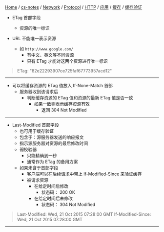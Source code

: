 [Home](https://mengxianbin.github.io) /
[cs-notes](https://mengxianbin.github.io/cs-notes/site) /
[Network](https://mengxianbin.github.io/cs-notes/site/Network) /
[Protocol](https://mengxianbin.github.io/cs-notes/site/Network/Protocol) /
[HTTP](https://mengxianbin.github.io/cs-notes/site/Network/Protocol/HTTP) /
[应用](https://mengxianbin.github.io/cs-notes/site/Network/Protocol/HTTP/%E5%BA%94%E7%94%A8) /
[缓存](https://mengxianbin.github.io/cs-notes/site/Network/Protocol/HTTP/%E5%BA%94%E7%94%A8/%E7%BC%93%E5%AD%98) /
[缓存验证](https://mengxianbin.github.io/cs-notes/site/Network/Protocol/HTTP/%E5%BA%94%E7%94%A8/%E7%BC%93%E5%AD%98/%E7%BC%93%E5%AD%98%E9%AA%8C%E8%AF%81)

* ETag 首部字段
    * 资源的唯一标识

* URL 不能唯一表示资源
    * 如 `http://www.google.com/`
        * 有中文、英文等不同资源
        * 只有 ETag 才能对这两个资源进行唯一标识

> ETag: "82e22293907ce725faf67773957acd12"

---

* 可以将缓存资源的 ETag 值放入 If-None-Match 首部
    * 服务器收到该请求后
        * 判断缓存资源的 ETag 值和资源的最新 ETag 值是否一致
            * 如果一致则表示缓存资源有效
                * 返回 304 Not Modified

---

* Last-Modified 首部字段
    * 也可用于缓存验证
    * 包含于：源服务器发送的响应报文
    * 指示源服务器对资源的最后修改时间
    * 弱校验器
        * 只能精确到一秒
        * 通常作为 ETag 的备用方案
    * 如果未含于首部字段
        * 客户端可以在后续请求中带上 If-Modified-Since 来验证缓存
        * 被请求资源
            * 在给定时间后修改
                * 状态码： 200 OK
            * 在给定时间后未修改
                * 状态码： 304 Not Modified

> Last-Modified: Wed, 21 Oct 2015 07:28:00 GMT
> If-Modified-Since: Wed, 21 Oct 2015 07:28:00 GMT

---
